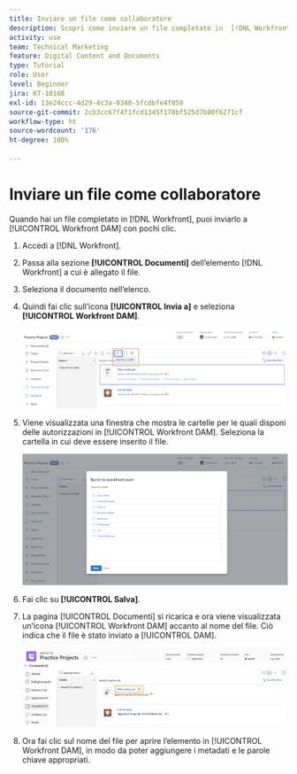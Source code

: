 ```yaml
---
title: Inviare un file come collaboratore
description: Scopri come inviare un file completato in  [!DNL Workfront]  a [!UICONTROL Workfront DAM].
activity: use
team: Technical Marketing
feature: Digital Content and Documents
type: Tutorial
role: User
level: Beginner
jira: KT-10108
exl-id: 13e24ccc-4d29-4c3a-8340-5fcdbfe4f859
source-git-commit: 2cb3cc67f4f1fcd1345f178bf525d7b00f6271cf
workflow-type: ht
source-wordcount: '176'
ht-degree: 100%

---
```


# Inviare un file come collaboratore

Quando hai un file completato in [!DNL Workfront], puoi inviarlo a [!UICONTROL Workfront DAM] con pochi clic.

1. Accedi a [!DNL Workfront].
1. Passa alla sezione **[!UICONTROL Documenti]** dell’elemento [!DNL Workfront] a cui è allegato il file.
1. Seleziona il documento nell’elenco.
1. Quindi fai clic sull’icona **[!UICONTROL Invia a]** e seleziona **[!UICONTROL Workfront DAM]**.

   ![Immagine dell’icona [!UICONTROL Condividi con] in [!DNL Workfront]](assets/04-send-to-wrkfront-dam.png)

1. Viene visualizzata una finestra che mostra le cartelle per le quali disponi delle autorizzazioni in [!UICONTROL Workfront DAM]. Seleziona la cartella in cui deve essere inserito il file.

   ![Immagine della finestra che mostra le cartelle per le quali disponi delle autorizzazioni in [!UICONTROL Workfront DAM]](assets/05-workfront-dam-folders.png)

1. Fai clic su **[!UICONTROL Salva]**.
1. La pagina [!UICONTROL Documenti] si ricarica e ora viene visualizzata un’icona [!UICONTROL Workfront DAM] accanto al nome del file. Ciò indica che il file è stato inviato a [!UICONTROL DAM].

   ![Immagine dell’icona [!UICONTROL Workfront DAM] che appare accanto al nome del file](assets/06-dam-logo.png)

1. Ora fai clic sul nome del file per aprire l’elemento in [!UICONTROL Workfront DAM], in modo da poter aggiungere i metadati e le parole chiave appropriati.
